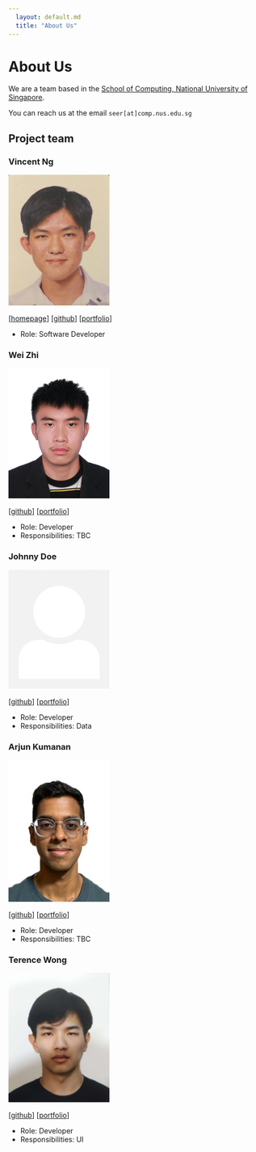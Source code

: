 ```yaml
---
  layout: default.md
  title: "About Us"
---
```


# About Us

We are a team based in the [School of Computing, National University of Singapore](http://www.comp.nus.edu.sg).

You can reach us at the email `seer[at]comp.nus.edu.sg`

## Project team

### Vincent Ng

<img src="images/nws321.png" width="200px">

[[homepage](http://www.comp.nus.edu.sg/~damithch)]
[[github](https://github.com/nws321)]
[[portfolio](team/johndoe.md)]

* Role: Software Developer

### Wei Zhi

<img src="images/leongwz.png" width="200px">

[[github](http://github.com/leongwz)]
[[portfolio](team/johndoe.md)]

* Role: Developer
* Responsibilities: TBC

### Johnny Doe

<img src="images/johndoe.png" width="200px">

[[github](http://github.com/johndoe)] [[portfolio](team/johndoe.md)]

* Role: Developer
* Responsibilities: Data

### Arjun Kumanan

<img src="images/arjun2598.png" width="200px">

[[github](http://github.com/arjun2598)]
[[portfolio](team/johndoe.md)]

* Role: Developer
* Responsibilities: TBC

### Terence Wong

<img src="images/terencewongsextravaganza.png" width="200px">

[[github](https://github.com/TerenceWongsExtravaganza)]
[[portfolio](team/johndoe.md)]

* Role: Developer
* Responsibilities: UI
